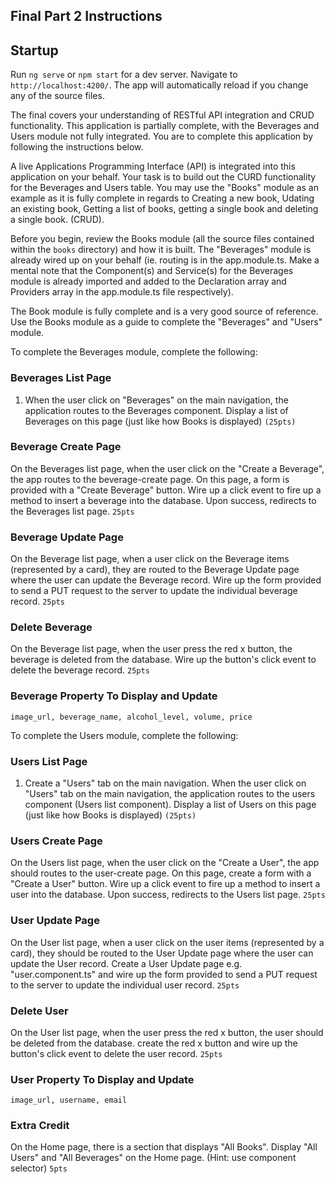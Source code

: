 ## Final Part 2 Instructions

## Startup
Run `ng serve` or `npm start` for a dev server. Navigate to `http://localhost:4200/`. The app will automatically reload if you change any of the source files.


The final covers your understanding of RESTful API integration and CRUD functionality. 
This application is partially complete, with the Beverages and Users module not fully integrated. You are to complete this application by following the instructions below. 

A live Applications Programming Interface (API) is integrated into this application on your behalf. Your task is to build out the CURD functionality for the Beverages and Users table. You may use the "Books" module as an example as it is fully complete in regards to Creating a new book, Udating an existing book, Getting a list of books, getting a single book and deleting a single book. (CRUD).

Before you begin, review the Books module (all the source files contained within the `books` directory) and how it is built. The "Beverages" module is already wired up on your behalf (ie. routing is in the app.module.ts. Make a mental note that the Component(s) and Service(s) for the Beverages module is already imported and added to the Declaration array and Providers array in the app.module.ts file respectively).

The Book module is fully complete and is a very good source of reference. Use the Books module as a guide to complete the "Beverages" and "Users" module. 

To complete the Beverages module, complete the following:

### Beverages List Page
1. When the user click on "Beverages" on the main navigation, the application routes to the Beverages component. Display a list of Beverages on this page (just like how Books is displayed) `(25pts)`

### Beverage Create Page
On the Beverages list page, when the user click on the "Create a Beverage", the app routes to the beverage-create page. On this page, a form is provided with a "Create Beverage" button. Wire up a click event to fire up a method to insert a beverage into the database. Upon success, redirects to the Beverages list page. `25pts`

### Beverage Update Page
On the Beverage list page, when a user click on the Beverage items (represented by a card), they are routed to the Beverage Update page where the user can update the Beverage record. Wire up the form provided to send a PUT request to the server to update the individual beverage record. `25pts`

### Delete Beverage
On the Beverage list page, when the user press the red x button, the beverage is deleted from the database. Wire up the button's click event to delete the beverage record. `25pts`

### Beverage Property To Display and Update 
``` image_url, beverage_name, alcohol_level, volume, price ```

To complete the Users module, complete the following:

### Users List Page
1. Create a "Users" tab on the main navigation. When the user click on "Users" tab on the main navigation, the application routes to the users component (Users list component). Display a list of Users on this page (just like how Books is displayed) `(25pts)`

### Users Create Page
On the Users list page, when the user click on the "Create a User", the app should routes to the user-create page. On this page, create a form with a "Create a User" button. Wire up a click event to fire up a method to insert a user into the database. Upon success, redirects to the Users list page. `25pts`

### User Update Page
On the User list page, when a user click on the user items (represented by a card), they should be routed to the User Update page where the user can update the User record. Create a User Update page e.g. "user.component.ts" and wire up the form provided to send a PUT request to the server to update the individual user record. `25pts`

### Delete User
On the User list page, when the user press the red x button, the user should be deleted from the database. create the red x button and wire up the button's click event to delete the user record. `25pts`

### User Property To Display and Update 
``` image_url, username, email ```

### Extra Credit
On the Home page, there is a section that displays "All Books". Display "All Users" and "All Beverages" on the Home page. (Hint: use component selector) `5pts`
